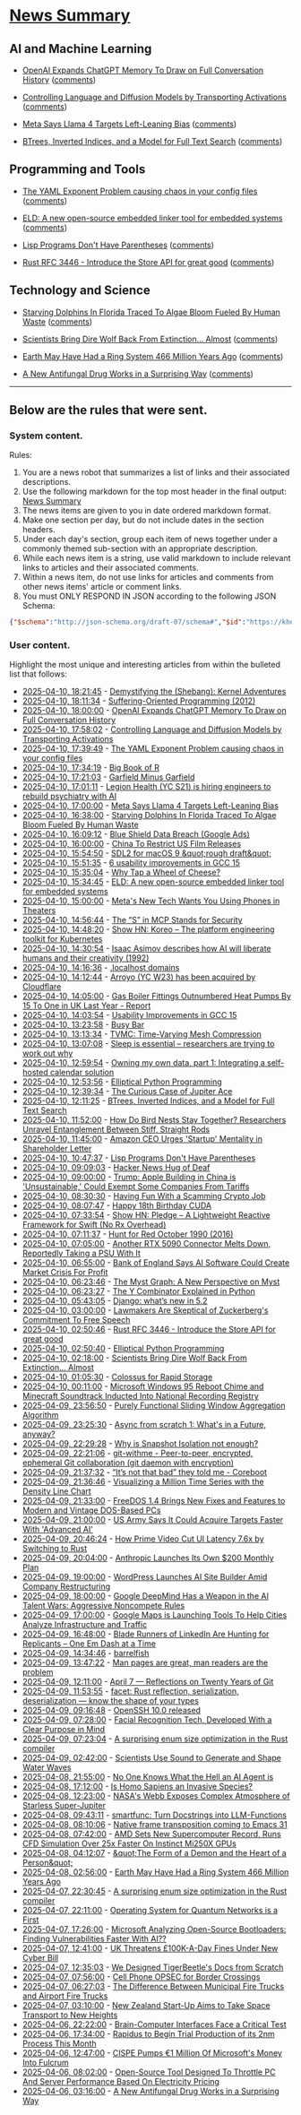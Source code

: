 # [News Summary](https://kherrick.github.io/news-summary/)

## AI and Machine Learning

* [OpenAI Expands ChatGPT Memory To Draw on Full Conversation History](https://slashdot.org/story/25/04/10/1727255/openai-expands-chatgpt-memory-to-draw-on-full-conversation-history?utm_source=rss1.0mainlinkanon&amp;utm_medium=feed) ([comments](https://news.ycombinator.com/item?id=43646601))

* [Controlling Language and Diffusion Models by Transporting Activations](https://machinelearning.apple.com/research/transporting-activations) ([comments](https://news.ycombinator.com/item?id=43646466))

* [Meta Says Llama 4 Targets Left-Leaning Bias](https://tech.slashdot.org/story/25/04/10/1628209/meta-says-llama-4-targets-left-leaning-bias?utm_source=rss1.0mainlinkanon&amp;utm_medium=feed) ([comments](https://news.ycombinator.com/item?id=43646219))

* [BTrees, Inverted Indices, and a Model for Full Text Search](https://ohadravid.github.io/posts/2025-04-08-btrees-and-mental-models/) ([comments](https://lobste.rs/s/cmrgzh/btrees_inverted_indices_model_for_full))

## Programming and Tools

* [The YAML Exponent Problem causing chaos in your config files](https://www.brautaset.org/posts/yaml-exponent-problem.html) ([comments](https://lobste.rs/s/m2oe0k/yaml_exponent_problem_causing_chaos_your))

* [ELD: A new open-source embedded linker tool for embedded systems](https://www.qualcomm.com/developer/blog/2025/04/eld-new-open-source-embedded-linker-tool-for-embedded-systems) ([comments](https://news.ycombinator.com/item?id=43644966))

* [Lisp Programs Don't Have Parentheses](https://funcall.blogspot.com/2025/04/lisp-programs-dont-have-parentheses.html) ([comments](https://lobste.rs/s/itljbj/lisp_programs_don_t_have_parentheses))

* [Rust RFC 3446 - Introduce the Store API for great good](https://github.com/matthieu-m/rfcs/blob/store/text/3446-store.md) ([comments](https://lobste.rs/s/xkhyef/rust_rfc_3446_introduce_store_api_for))

## Technology and Science

* [Starving Dolphins In Florida Traced To Algae Bloom Fueled By Human Waste](https://soylentnews.org/article.pl?sid=25/04/09/154256&amp;from=rss) ([comments](https://news.ycombinator.com/item?id=43645331))

* [Scientists Bring Dire Wolf Back From Extinction... Almost](https://soylentnews.org/article.pl?sid=25/04/09/0034238&amp;from=rss) ([comments](https://lobste.rs/s/qot3es/having_fun_with_scamming_crypto_job))

* [Earth May Have Had a Ring System 466 Million Years Ago](https://soylentnews.org/article.pl?sid=25/04/07/0055209&amp;from=rss) ([comments](https://soylentnews.org/article.pl?sid=25/04/09/152222&amp;from=rss))

* [A New Antifungal Drug Works in a Surprising Way](https://soylentnews.org/article.pl?sid=25/04/05/123257&amp;from=rss) ([comments](https://soylentnews.org/article.pl?sid=25/04/05/0034237))

---

## Below are the rules that were sent.

### System content.

Rules:

1. You are a news robot that summarizes a list of links and their associated descriptions.
2. Use the following markdown for the top most header in the final output: [News Summary](https://kherrick.github.io/news-summary/)
3. The news items are given to you in date ordered markdown format.
4. Make one section per day, but do not include dates in the section headers.
5. Under each day's section, group each item of news together under a commonly themed sub-section with an appropriate description.
6. While each news item is a string, use valid markdown to include relevant links to articles and their associated comments.
7. Within a news item, do not use links for articles and comments from other news items' article or comment links.
8. You must ONLY RESPOND IN JSON according to the following JSON Schema:

```json
{"$schema":"http://json-schema.org/draft-07/schema#","$id":"https://kherrick.github.io/news-summary/news-summary-schema.json","type":"object","properties":{"heading":{"type":"string"},"sections":{"type":"array","items":{"type":"object","properties":{"title":{"type":"string"},"newsItems":{"type":"array","items":{"type":"string"},"minItems":1}},"required":["title","newsItems"]},"minItems":1}},"required":["heading","sections"]}
```

### User content.

Highlight the most unique and interesting articles from within the bulleted list that follows:

* [2025-04-10, 18:21:45](https://news.ycombinator.com/item?id=43646698) - [Demystifying the (Shebang): Kernel Adventures](https://crocidb.com/post/kernel-adventures/demystifying-the-shebang/)
* [2025-04-10, 18:11:34](https://news.ycombinator.com/item?id=43646601) - [Suffering-Oriented Programming (2012)](http://nathanmarz.com/blog/suffering-oriented-programming.html)
* [2025-04-10, 18:00:00](https://slashdot.org/story/25/04/10/1727255/openai-expands-chatgpt-memory-to-draw-on-full-conversation-history?utm_source=rss1.0mainlinkanon&amp;utm_medium=feed) - [OpenAI Expands ChatGPT Memory To Draw on Full Conversation History](https://slashdot.org/story/25/04/10/1727255/openai-expands-chatgpt-memory-to-draw-on-full-conversation-history?utm_source=rss1.0mainlinkanon&amp;utm_medium=feed)
* [2025-04-10, 17:58:02](https://news.ycombinator.com/item?id=43646466) - [Controlling Language and Diffusion Models by Transporting Activations](https://machinelearning.apple.com/research/transporting-activations)
* [2025-04-10, 17:39:49](https://lobste.rs/s/m2oe0k/yaml_exponent_problem_causing_chaos_your) - [The YAML Exponent Problem causing chaos in your config files](https://www.brautaset.org/posts/yaml-exponent-problem.html)
* [2025-04-10, 17:34:19](https://news.ycombinator.com/item?id=43646219) - [Big Book of R](https://www.bigbookofr.com/)
* [2025-04-10, 17:21:03](https://news.ycombinator.com/item?id=43646095) - [Garfield Minus Garfield](https://garfieldminusgarfield.net)
* [2025-04-10, 17:01:11](https://news.ycombinator.com/item?id=43645901) - [Legion Health (YC S21) is hiring engineers to rebuild psychiatry with AI](https://www.ycombinator.com/companies/legion-health/jobs/mqDWIWN-founding-engineer-build-ai-native-ops-for-mental-health-yc-s21-1m-arr)
* [2025-04-10, 17:00:00](https://tech.slashdot.org/story/25/04/10/1628209/meta-says-llama-4-targets-left-leaning-bias?utm_source=rss1.0mainlinkanon&amp;utm_medium=feed) - [Meta Says Llama 4 Targets Left-Leaning Bias](https://tech.slashdot.org/story/25/04/10/1628209/meta-says-llama-4-targets-left-leaning-bias?utm_source=rss1.0mainlinkanon&amp;utm_medium=feed)
* [2025-04-10, 16:38:00](https://soylentnews.org/article.pl?sid=25/04/09/154256&amp;from=rss) - [Starving Dolphins In Florida Traced To Algae Bloom Fueled By Human Waste](https://soylentnews.org/article.pl?sid=25/04/09/154256&amp;from=rss)
* [2025-04-10, 16:09:12](https://news.ycombinator.com/item?id=43645331) - [Blue Shield Data Breach (Google Ads)](https://news.blueshieldca.com/notice-of-data-breach)
* [2025-04-10, 16:00:00](https://entertainment.slashdot.org/story/25/04/10/1551222/china-to-restrict-us-film-releases?utm_source=rss1.0mainlinkanon&amp;utm_medium=feed) - [China To Restrict US Film Releases](https://entertainment.slashdot.org/story/25/04/10/1551222/china-to-restrict-us-film-releases?utm_source=rss1.0mainlinkanon&amp;utm_medium=feed)
* [2025-04-10, 15:54:50](https://news.ycombinator.com/item?id=43645183) - [SDL2 for macOS 9 \&quot;rough draft\&quot;](https://macintoshgarden.org/apps/sdl2-macos-9-rough-draft)
* [2025-04-10, 15:51:35](https://lobste.rs/s/bnntrp/6_usability_improvements_gcc_15) - [6 usability improvements in GCC 15](https://developers.redhat.com/articles/2025/04/10/6-usability-improvements-gcc-15)
* [2025-04-10, 15:35:04](https://news.ycombinator.com/item?id=43644970) - [Why Tap a Wheel of Cheese?](https://www.cheeseprofessor.com/blog/cheese-wheel-tapping)
* [2025-04-10, 15:34:45](https://news.ycombinator.com/item?id=43644966) - [ELD: A new open-source embedded linker tool for embedded systems](https://www.qualcomm.com/developer/blog/2025/04/eld-new-open-source-embedded-linker-tool-for-embedded-systems)
* [2025-04-10, 15:00:00](https://tech.slashdot.org/story/25/04/10/1431235/metas-new-tech-wants-you-using-phones-in-theaters?utm_source=rss1.0mainlinkanon&amp;utm_medium=feed) - [Meta&apos;s New Tech Wants You Using Phones in Theaters](https://tech.slashdot.org/story/25/04/10/1431235/metas-new-tech-wants-you-using-phones-in-theaters?utm_source=rss1.0mainlinkanon&amp;utm_medium=feed)
* [2025-04-10, 14:56:44](https://lobste.rs/s/wvefir/s_mcp_stands_for_security) - [The “S” in MCP Stands for Security](https://elenacross7.medium.com/%EF%B8%8F-the-s-in-mcp-stands-for-security-91407b33ed6b)
* [2025-04-10, 14:48:20](https://news.ycombinator.com/item?id=43644351) - [Show HN: Koreo – The platform engineering toolkit for Kubernetes](https://koreo.dev/)
* [2025-04-10, 14:30:54](https://news.ycombinator.com/item?id=43644179) - [Isaac Asimov describes how AI will liberate humans and their creativity (1992)](https://www.openculture.com/2025/04/isaac-asimov-describes-how-ai-will-liberate-humans-their-creativity.html)
* [2025-04-10, 14:16:36](https://lobste.rs/s/j10cbv/localhost_domains) - [.localhost domains](https://inclouds.space/localhost-domains)
* [2025-04-10, 14:12:44](https://news.ycombinator.com/item?id=43643968) - [Arroyo (YC W23) has been acquired by Cloudflare](https://www.arroyo.dev/blog/arroyo-is-joining-cloudflare)
* [2025-04-10, 14:05:00](https://news.slashdot.org/story/25/04/10/145225/gas-boiler-fittings-outnumbered-heat-pumps-by-15-to-one-in-uk-last-year---report?utm_source=rss1.0mainlinkanon&amp;utm_medium=feed) - [Gas Boiler Fittings Outnumbered Heat Pumps By 15 To One in UK Last Year - Report](https://news.slashdot.org/story/25/04/10/145225/gas-boiler-fittings-outnumbered-heat-pumps-by-15-to-one-in-uk-last-year---report?utm_source=rss1.0mainlinkanon&amp;utm_medium=feed)
* [2025-04-10, 14:03:54](https://news.ycombinator.com/item?id=43643886) - [Usability Improvements in GCC 15](https://developers.redhat.com/articles/2025/04/10/6-usability-improvements-gcc-15)
* [2025-04-10, 13:23:58](https://news.ycombinator.com/item?id=43643534) - [Busy Bar](https://busy.bar)
* [2025-04-10, 13:13:34](https://news.ycombinator.com/item?id=43643441) - [TVMC: Time-Varying Mesh Compression](https://github.com/SINRG-Lab/TVMC)
* [2025-04-10, 13:07:08](https://news.ycombinator.com/item?id=43643390) - [Sleep is essential – researchers are trying to work out why](https://www.nature.com/articles/d41586-025-00964-w)
* [2025-04-10, 12:59:54](https://news.ycombinator.com/item?id=43643343) - [Owning my own data, part 1: Integrating a self-hosted calendar solution](https://emilygorcenski.com/post/owning-my-own-data-part-1-integrating-a-self-hosted-calendar-solution/)
* [2025-04-10, 12:53:56](https://news.ycombinator.com/item?id=43643292) - [Elliptical Python Programming](https://susam.net/elliptical-python-programming.html)
* [2025-04-10, 12:39:34](https://news.ycombinator.com/item?id=43643197) - [The Curious Case of Jupiter Ace](https://nemanjatrifunovic.substack.com/p/the-curious-case-of-jupiter-ace)
* [2025-04-10, 12:11:25](https://lobste.rs/s/cmrgzh/btrees_inverted_indices_model_for_full) - [BTrees, Inverted Indices, and a Model for Full Text Search](https://ohadravid.github.io/posts/2025-04-08-btrees-and-mental-models/)
* [2025-04-10, 11:52:00](https://soylentnews.org/article.pl?sid=25/04/09/152222&amp;from=rss) - [How Do Bird Nests Stay Together? Researchers Unravel Entanglement Between Stiff, Straight Rods](https://soylentnews.org/article.pl?sid=25/04/09/152222&amp;from=rss)
* [2025-04-10, 11:45:00](https://slashdot.org/story/25/04/10/1141224/amazon-ceo-urges-startup-mentality-in-shareholder-letter?utm_source=rss1.0mainlinkanon&amp;utm_medium=feed) - [Amazon CEO Urges &apos;Startup&apos; Mentality in Shareholder Letter](https://slashdot.org/story/25/04/10/1141224/amazon-ceo-urges-startup-mentality-in-shareholder-letter?utm_source=rss1.0mainlinkanon&amp;utm_medium=feed)
* [2025-04-10, 10:47:37](https://lobste.rs/s/itljbj/lisp_programs_don_t_have_parentheses) - [Lisp Programs Don&apos;t Have Parentheses](https://funcall.blogspot.com/2025/04/lisp-programs-dont-have-parentheses.html)
* [2025-04-10, 09:09:03](https://news.ycombinator.com/item?id=43642123) - [Hacker News Hug of Deaf](https://susam.net/hn-bell.html)
* [2025-04-10, 09:00:00](https://apple.slashdot.org/story/25/04/10/0834223/trump-apple-building-in-china-is-unsustainable-could-exempt-some-companies-from-tariffs?utm_source=rss1.0mainlinkanon&amp;utm_medium=feed) - [Trump: Apple Building in China is &apos;Unsustainable,&apos; Could Exempt Some Companies From Tariffs](https://apple.slashdot.org/story/25/04/10/0834223/trump-apple-building-in-china-is-unsustainable-could-exempt-some-companies-from-tariffs?utm_source=rss1.0mainlinkanon&amp;utm_medium=feed)
* [2025-04-10, 08:30:30](https://lobste.rs/s/qot3es/having_fun_with_scamming_crypto_job) - [Having Fun With a Scamming Crypto Job](https://nguyenhuythanh.com/posts/having-fun-with-a-scamming-crypto-job/)
* [2025-04-10, 08:07:47](https://lobste.rs/s/33ksrz/happy_18th_birthday_cuda) - [Happy 18th Birthday CUDA](https://thechipletter.substack.com/p/happy-18th-birthday-cuda)
* [2025-04-10, 07:33:54](https://news.ycombinator.com/item?id=43641576) - [Show HN: Pledge – A Lightweight Reactive Framework for Swift (No Rx Overhead)](https://github.com/gokulnair2001/Pledge)
* [2025-04-10, 07:11:37](https://news.ycombinator.com/item?id=43641469) - [Hunt for Red October 1990 (2016)](http://www.modelshipsinthecinema.com/2016/12/hunt-for-red-october-1990.html)
* [2025-04-10, 07:05:00](https://soylentnews.org/article.pl?sid=25/04/09/1157227&amp;from=rss) - [Another RTX 5090 Connector Melts Down, Reportedly Taking a PSU With It](https://soylentnews.org/article.pl?sid=25/04/09/1157227&amp;from=rss)
* [2025-04-10, 06:55:00](https://slashdot.org/story/25/04/10/0652258/bank-of-england-says-ai-software-could-create-market-crisis-for-profit?utm_source=rss1.0mainlinkanon&amp;utm_medium=feed) - [Bank of England Says AI Software Could Create Market Crisis For Profit](https://slashdot.org/story/25/04/10/0652258/bank-of-england-says-ai-software-could-create-market-crisis-for-profit?utm_source=rss1.0mainlinkanon&amp;utm_medium=feed)
* [2025-04-10, 06:23:46](https://lobste.rs/s/ifihs5/myst_graph_new_perspective_on_myst) - [The Myst Graph: A New Perspective on Myst](https://glthr.com/myst-graph-1)
* [2025-04-10, 06:23:27](https://lobste.rs/s/mc7ta1/y_combinator_explained_python) - [The Y Combinator Explained in Python](https://lptk.github.io/programming/2019/10/15/simple-essence-y-combinator.html)
* [2025-04-10, 05:43:05](https://lobste.rs/s/wmyspq/django_what_s_new_5_2) - [Django: what’s new in 5.2](https://adamj.eu/tech/2025/04/07/django-whats-new-5.2/)
* [2025-04-10, 03:00:00](https://tech.slashdot.org/story/25/04/10/0256257/lawmakers-are-skeptical-of-zuckerbergs-commitment-to-free-speech?utm_source=rss1.0mainlinkanon&amp;utm_medium=feed) - [Lawmakers Are Skeptical of Zuckerberg&apos;s Commitment To Free Speech](https://tech.slashdot.org/story/25/04/10/0256257/lawmakers-are-skeptical-of-zuckerbergs-commitment-to-free-speech?utm_source=rss1.0mainlinkanon&amp;utm_medium=feed)
* [2025-04-10, 02:50:46](https://lobste.rs/s/xkhyef/rust_rfc_3446_introduce_store_api_for) - [Rust RFC 3446 - Introduce the Store API for great good](https://github.com/matthieu-m/rfcs/blob/store/text/3446-store.md)
* [2025-04-10, 02:50:40](https://lobste.rs/s/8ckxrj/elliptical_python_programming) - [Elliptical Python Programming](https://susam.net/elliptical-python-programming.html)
* [2025-04-10, 02:18:00](https://soylentnews.org/article.pl?sid=25/04/09/0034238&amp;from=rss) - [Scientists Bring Dire Wolf Back From Extinction... Almost](https://soylentnews.org/article.pl?sid=25/04/09/0034238&amp;from=rss)
* [2025-04-10, 01:05:30](https://news.ycombinator.com/item?id=43639642) - [Colossus for Rapid Storage](https://cloud.google.com/blog/products/storage-data-transfer/how-the-colossus-stateful-protocol-benefits-rapid-storage)
* [2025-04-10, 00:11:00](https://entertainment.slashdot.org/story/25/04/10/0011250/microsoft-windows-95-reboot-chime-and-minecraft-soundtrack-inducted-into-national-recording-registry?utm_source=rss1.0mainlinkanon&amp;utm_medium=feed) - [Microsoft Windows 95 Reboot Chime and Minecraft Soundtrack Inducted Into National Recording Registry](https://entertainment.slashdot.org/story/25/04/10/0011250/microsoft-windows-95-reboot-chime-and-minecraft-soundtrack-inducted-into-national-recording-registry?utm_source=rss1.0mainlinkanon&amp;utm_medium=feed)
* [2025-04-09, 23:56:50](https://lobste.rs/s/ufkytf/purely_functional_sliding_window) - [Purely Functional Sliding Window Aggregation Algorithm](https://byorgey.github.io/blog/posts/2024/11/27/stacks-queues.html)
* [2025-04-09, 23:25:30](https://lobste.rs/s/zqqvms/async_from_scratch_1_what_s_future_anyway) - [Async from scratch 1: What&apos;s in a Future, anyway?](https://natkr.com/2025-04-10-async-from-scratch-1/)
* [2025-04-09, 22:29:28](https://lobste.rs/s/9s6mep/why_is_snapshot_isolation_not_enough) - [Why is Snapshot Isolation not enough?](http://concurrencyfreaks.blogspot.com/2023/12/why-is-snapshot-isolation-not-enough.html)
* [2025-04-09, 22:21:06](https://lobste.rs/s/0trtbx/git_withme_peer_peer_encrypted_ephemeral) - [git-withme - Peer-to-peer, encrypted, ephemeral Git collaboration (git daemon with encryption)](https://git.sr.ht/~meejah/git-withme)
* [2025-04-09, 21:37:32](https://lobste.rs/s/aoy99y/it_s_not_bad_they_told_me_coreboot) - [“It’s not that bad” they told me - Coreboot](https://lilysthings.org/blog/coreboot/)
* [2025-04-09, 21:36:46](https://lobste.rs/s/2ar8hu/visualizing_million_time_series_with) - [Visualizing a Million Time Series with the Density Line Chart](https://arxiv.org/pdf/1808.06019)
* [2025-04-09, 21:33:00](https://soylentnews.org/article.pl?sid=25/04/09/0031249&amp;from=rss) - [FreeDOS 1.4 Brings New Fixes and Features to Modern and Vintage DOS-Based PCs](https://soylentnews.org/article.pl?sid=25/04/09/0031249&amp;from=rss)
* [2025-04-09, 21:00:00](https://tech.slashdot.org/story/25/04/09/2034234/us-army-says-it-could-acquire-targets-faster-with-advanced-ai?utm_source=rss1.0mainlinkanon&amp;utm_medium=feed) - [US Army Says It Could Acquire Targets Faster With &apos;Advanced AI&apos;](https://tech.slashdot.org/story/25/04/09/2034234/us-army-says-it-could-acquire-targets-faster-with-advanced-ai?utm_source=rss1.0mainlinkanon&amp;utm_medium=feed)
* [2025-04-09, 20:46:24](https://lobste.rs/s/0zrxau/how_prime_video_cut_ui_latency_7_6x_by) - [How Prime Video Cut UI Latency 7.6x by Switching to Rust](https://analyticsindiamag.com/global-tech/how-prime-video-cut-ui-latency-7-6x-by-switching-to-rust/)
* [2025-04-09, 20:04:00](https://slashdot.org/story/25/04/09/203231/anthropic-launches-its-own-200-monthly-plan?utm_source=rss1.0mainlinkanon&amp;utm_medium=feed) - [Anthropic Launches Its Own $200 Monthly Plan](https://slashdot.org/story/25/04/09/203231/anthropic-launches-its-own-200-monthly-plan?utm_source=rss1.0mainlinkanon&amp;utm_medium=feed)
* [2025-04-09, 19:00:00](https://it.slashdot.org/story/25/04/09/1834225/wordpress-launches-ai-site-builder-amid-company-restructuring?utm_source=rss1.0mainlinkanon&amp;utm_medium=feed) - [WordPress Launches AI Site Builder Amid Company Restructuring](https://it.slashdot.org/story/25/04/09/1834225/wordpress-launches-ai-site-builder-amid-company-restructuring?utm_source=rss1.0mainlinkanon&amp;utm_medium=feed)
* [2025-04-09, 18:00:00](https://tech.slashdot.org/story/25/04/09/1717210/google-deepmind-has-a-weapon-in-the-ai-talent-wars-aggressive-noncompete-rules?utm_source=rss1.0mainlinkanon&amp;utm_medium=feed) - [Google DeepMind Has a Weapon in the AI Talent Wars: Aggressive Noncompete Rules](https://tech.slashdot.org/story/25/04/09/1717210/google-deepmind-has-a-weapon-in-the-ai-talent-wars-aggressive-noncompete-rules?utm_source=rss1.0mainlinkanon&amp;utm_medium=feed)
* [2025-04-09, 17:00:00](https://tech.slashdot.org/story/25/04/09/1512236/google-maps-is-launching-tools-to-help-cities-analyze-infrastructure-and-traffic?utm_source=rss1.0mainlinkanon&amp;utm_medium=feed) - [Google Maps is Launching Tools To Help Cities Analyze Infrastructure and Traffic](https://tech.slashdot.org/story/25/04/09/1512236/google-maps-is-launching-tools-to-help-cities-analyze-infrastructure-and-traffic?utm_source=rss1.0mainlinkanon&amp;utm_medium=feed)
* [2025-04-09, 16:48:00](https://soylentnews.org/article.pl?sid=25/04/09/0030205&amp;from=rss) - [Blade Runners of LinkedIn Are Hunting for Replicants – One Em Dash at a Time](https://soylentnews.org/article.pl?sid=25/04/09/0030205&amp;from=rss)
* [2025-04-09, 14:34:46](https://lobste.rs/s/qpdvuh/barrelfish) - [barrelfish](https://github.com/BarrelfishOS/barrelfish)
* [2025-04-09, 13:47:22](https://lobste.rs/s/fwohal/man_pages_are_great_man_readers_are) - [Man pages are great, man readers are the problem](https://whynothugo.nl/journal/2025/04/09/man-pages-are-great-man-readers-are-the-problem/)
* [2025-04-09, 12:11:00](https://soylentnews.org/article.pl?sid=25/04/08/121246&amp;from=rss) - [April 7 — Reflections on Twenty Years of Git](https://soylentnews.org/article.pl?sid=25/04/08/121246&amp;from=rss)
* [2025-04-09, 11:53:55](https://lobste.rs/s/hnnrdn/facet_rust_reflection_serialization) - [facet: Rust reflection, serialization, deserialization — know the shape of your types](https://github.com/facet-rs/facet)
* [2025-04-09, 09:16:48](https://lobste.rs/s/tppp5b/openssh_10_0_released) - [OpenSSH 10.0 released](https://www.openwall.com/lists/oss-security/2025/04/09/1)
* [2025-04-09, 07:28:00](https://soylentnews.org/article.pl?sid=25/04/08/1159249&amp;from=rss) - [Facial Recognition Tech, Developed With a Clear Purpose in Mind](https://soylentnews.org/article.pl?sid=25/04/08/1159249&amp;from=rss)
* [2025-04-09, 07:23:04](https://lobste.rs/s/w3jjb2/surprising_enum_size_optimization_rust) - [A surprising enum size optimization in the Rust compiler](https://jpfennell.com/posts/enum-type-size/)
* [2025-04-09, 02:42:00](https://soylentnews.org/article.pl?sid=25/04/07/1513227&amp;from=rss) - [Scientists Use Sound to Generate and Shape Water Waves](https://soylentnews.org/article.pl?sid=25/04/07/1513227&amp;from=rss)
* [2025-04-08, 21:55:00](https://soylentnews.org/article.pl?sid=25/04/07/1511216&amp;from=rss) - [No One Knows What the Hell an AI Agent is](https://soylentnews.org/article.pl?sid=25/04/07/1511216&amp;from=rss)
* [2025-04-08, 17:12:00](https://soylentnews.org/article.pl?sid=25/04/07/157225&amp;from=rss) - [Is Homo Sapiens an Invasive Species?](https://soylentnews.org/article.pl?sid=25/04/07/157225&amp;from=rss)
* [2025-04-08, 12:23:00](https://soylentnews.org/article.pl?sid=25/04/07/154254&amp;from=rss) - [NASA&apos;s Webb Exposes Complex Atmosphere of Starless Super-Jupiter](https://soylentnews.org/article.pl?sid=25/04/07/154254&amp;from=rss)
* [2025-04-08, 09:43:11](https://news.ycombinator.com/item?id=43619884) - [smartfunc: Turn Docstrings into LLM-Functions](https://github.com/koaning/smartfunc)
* [2025-04-08, 08:10:06](https://news.ycombinator.com/item?id=43619437) - [Native frame transposition coming to Emacs 31](https://p.bauherren.ovh/blog/tech/new_window_cmds)
* [2025-04-08, 07:42:00](https://soylentnews.org/article.pl?sid=25/04/07/151226&amp;from=rss) - [AMD Sets New Supercomputer Record, Runs CFD Simulation Over 25x Faster On Instinct Mi250X GPUs ](https://soylentnews.org/article.pl?sid=25/04/07/151226&amp;from=rss)
* [2025-04-08, 04:12:07](https://news.ycombinator.com/item?id=43618286) - [\&quot;The Form of a Demon and the Heart of a Person\&quot;](https://publicdomainreview.org/collection/yamauba-and-kintaro/)
* [2025-04-08, 02:56:00](https://soylentnews.org/article.pl?sid=25/04/07/0055209&amp;from=rss) - [Earth May Have Had a Ring System 466 Million Years Ago](https://soylentnews.org/article.pl?sid=25/04/07/0055209&amp;from=rss)
* [2025-04-07, 22:30:45](https://news.ycombinator.com/item?id=43616649) - [A surprising enum size optimization in the Rust compiler](https://jpfennell.com/posts/enum-type-size/)
* [2025-04-07, 22:11:00](https://soylentnews.org/article.pl?sid=25/04/06/198244&amp;from=rss) - [Operating System for Quantum Networks is a First](https://soylentnews.org/article.pl?sid=25/04/06/198244&amp;from=rss)
* [2025-04-07, 17:26:00](https://soylentnews.org/article.pl?sid=25/04/06/193210&amp;from=rss) - [Microsoft Analyzing Open-Source Bootloaders: Finding Vulnerabilities Faster With AI??](https://soylentnews.org/article.pl?sid=25/04/06/193210&amp;from=rss)
* [2025-04-07, 12:41:00](https://soylentnews.org/article.pl?sid=25/04/06/136221&amp;from=rss) - [UK Threatens £100K-A-Day Fines Under New Cyber Bill](https://soylentnews.org/article.pl?sid=25/04/06/136221&amp;from=rss)
* [2025-04-07, 12:35:03](https://news.ycombinator.com/item?id=43610566) - [We Designed TigerBeetle&apos;s Docs from Scratch](https://tigerbeetle.com/blog/2025-02-27-why-we-designed-tigerbeetles-docs-from-scratch/)
* [2025-04-07, 07:56:00](https://soylentnews.org/article.pl?sid=25/04/06/130257&amp;from=rss) - [Cell Phone OPSEC for Border Crossings](https://soylentnews.org/article.pl?sid=25/04/06/130257&amp;from=rss)
* [2025-04-07, 06:27:03](https://news.ycombinator.com/item?id=43608422) - [The Difference Between Municipal Fire Trucks and Airport Fire Trucks](https://www.piercemfg.com/pierce/blog/difference-between-municipal-and-airport-fire-trucks)
* [2025-04-07, 03:10:00](https://soylentnews.org/article.pl?sid=25/04/06/1238211&amp;from=rss) - [New Zealand Start-Up Aims to Take Space Transport to New Heights](https://soylentnews.org/article.pl?sid=25/04/06/1238211&amp;from=rss)
* [2025-04-06, 22:22:00](https://soylentnews.org/article.pl?sid=25/04/05/1917232&amp;from=rss) - [Brain-Computer Interfaces Face a Critical Test](https://soylentnews.org/article.pl?sid=25/04/05/1917232&amp;from=rss)
* [2025-04-06, 17:34:00](https://soylentnews.org/article.pl?sid=25/04/05/1857225&amp;from=rss) - [Rapidus to Begin Trial Production of its 2nm Process This Month](https://soylentnews.org/article.pl?sid=25/04/05/1857225&amp;from=rss)
* [2025-04-06, 12:47:00](https://soylentnews.org/article.pl?sid=25/04/05/1319211&amp;from=rss) - [CISPE Pumps €1 Million Of Microsoft&apos;s Money Into Fulcrum](https://soylentnews.org/article.pl?sid=25/04/05/1319211&amp;from=rss)
* [2025-04-06, 08:02:00](https://soylentnews.org/article.pl?sid=25/04/05/1234244&amp;from=rss) - [Open-Source Tool Designed To Throttle PC And Server Performance Based On Electricity Pricing](https://soylentnews.org/article.pl?sid=25/04/05/1234244&amp;from=rss)
* [2025-04-06, 03:16:00](https://soylentnews.org/article.pl?sid=25/04/05/123257&amp;from=rss) - [A New Antifungal Drug Works in a Surprising Way](https://soylentnews.org/article.pl?sid=25/04/05/123257&amp;from=rss)
